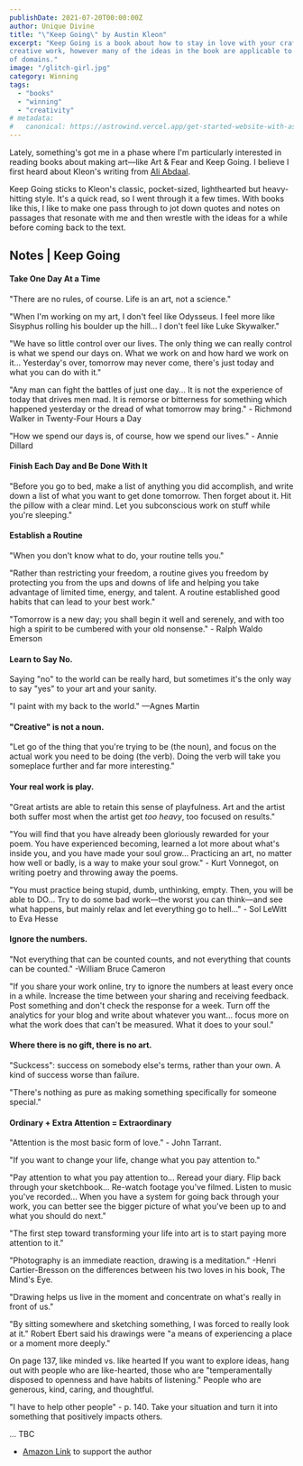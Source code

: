 ```yaml
---
publishDate: 2021-07-20T00:00:00Z
author: Unique Divine
title: "\"Keep Going\" by Austin Kleon"
excerpt: "Keep Going is a book about how to stay in love with your craft. The focus is on
creative work, however many of the ideas in the book are applicable to a variety
of domains."
image: "/glitch-girl.jpg"
category: Winning
tags:
  - "books"
  - "winning"
  - "creativity"
# metadata:
#   canonical: https://astrowind.vercel.app/get-started-website-with-astro-tailwind-css
---
```


Lately, something's got me in a phase where I'm particularly interested in
reading books about making art—like Art & Fear and Keep Going. I believe I first
heard about Kleon's writing from [Ali Abdaal](https://aliabdaal.com/).

Keep Going sticks to Kleon's classic, pocket-sized, lighthearted but
heavy-hitting style. It's a quick read, so I went through it a few times. With
books like this, I like to make one pass through to jot down quotes and notes on
passages that resonate with me and then wrestle with the ideas for a while before
coming back to the text.

## Notes | Keep Going

#### Take One Day At a Time

"There are no rules, of course. Life is an art, not a science."

"When I'm working on my art, I don't feel like Odysseus. I feel more like Sisyphus rolling his boulder up the hill... I don't feel like Luke Skywalker."

"We have so little control over our lives. The only thing we can really control is what we spend our days on. What we work on and how hard we work on it... Yesterday's over, tomorrow may never come, there's just today and what you can do with it."

"Any man can fight the battles of just one day... It is not the experience of today that drives men mad. It is remorse or bitterness for something which happened yesterday or the dread of what tomorrow may bring." - Richmond Walker in Twenty-Four Hours a Day

"How we spend our days is, of course, how we spend our lives." - Annie Dillard

#### Finish Each Day and Be Done With It

"Before you go to bed, make a list of anything you did accomplish, and write down a list of what you want to get done tomorrow. Then forget about it. Hit the pillow with a clear mind. Let you subconscious work on stuff while you're sleeping."

#### Establish a Routine

"When you don't know what to do, your routine tells you."

"Rather than restricting your freedom, a routine gives you freedom by protecting you from the ups and downs of life and helping you take advantage of limited time, energy, and talent. A routine established good habits that can lead to your best work."

"Tomorrow is a new day; you shall begin it well and serenely, and with too high a spirit to be cumbered with your old nonsense." - Ralph Waldo Emerson

#### Learn to Say No.

Saying "no" to the world can be really hard, but sometimes it's the only way to say "yes" to your art and your sanity.

"I paint with my back to the world." —Agnes Martin

#### "Creative" is not a noun.

"Let go of the thing that you're trying to be (the noun), and focus on the actual work you need to be doing (the verb). Doing the verb will take you someplace further and far more interesting."

#### Your real work is play.

"Great artists are able to retain this sense of playfulness. Art and the artist both suffer most when the artist get _too heavy_, too focused on results."

"You will find that you have already been gloriously rewarded for your poem. You have experienced becoming, learned a lot more about what's inside you, and you have made your soul grow... Practicing an art, no matter how well or badly, is a way to make your soul grow." - Kurt Vonnegot, on writing poetry and throwing away the poems.

"You must practice being stupid, dumb, unthinking, empty. Then, you will be able to DO... Try to do some bad work—the worst you can think—and see what happens, but mainly relax and let everything go to hell..." - Sol LeWitt to Eva Hesse

#### Ignore the numbers.

"Not everything that can be counted counts, and not everything that counts can be counted." -William Bruce Cameron

"If you share your work online, try to ignore the numbers at least every once in a while. Increase the time between your sharing and receiving feedback. Post something and don't check the response for a week. Turn off the analytics for your blog and write about whatever you want... focus more on what the work does that can't be measured. What it does to your soul."

#### Where there is no gift, there is no art.

"Suckcess": success on somebody else's terms, rather than your own. A kind of success worse than failure.

"There's nothing as pure as making something specifically for someone special."

#### Ordinary + Extra Attention = Extraordinary

"Attention is the most basic form of love." - John Tarrant.

"If you want to change your life, change what you pay attention to."

"Pay attention to what you pay attention to... Reread your diary. Flip back through your sketchbook... Re-watch footage you've filmed. Listen to music you've recorded... When you have a system for going back through your work, you can better see the bigger picture of what you've been up to and what you should do next."

"The first step toward transforming your life into art is to start paying more attention to it."

"Photography is an immediate reaction, drawing is a meditation." -Henri Cartier-Bresson on the differences between his two loves in his book, The Mind's Eye.

"Drawing helps us live in the moment and concentrate on what's really in front of us."

"By sitting somewhere and sketching something, I was forced to really look at it." Robert Ebert said his drawings were "a means of experiencing a place or a moment more deeply."

On page 137, like minded vs. like hearted
If you want to explore ideas, hang out with people who are like-hearted, those who are "temperamentally disposed to openness and have habits of listening." People who are generous, kind, caring, and thoughtful.

"I have to help other people" - p. 140. Take your situation and turn it into something that positively impacts others.

... TBC

- [Amazon Link](https://www.amazon.com/Keep-Going-Ways-Creative-Times/dp/1523506644) to support the author
